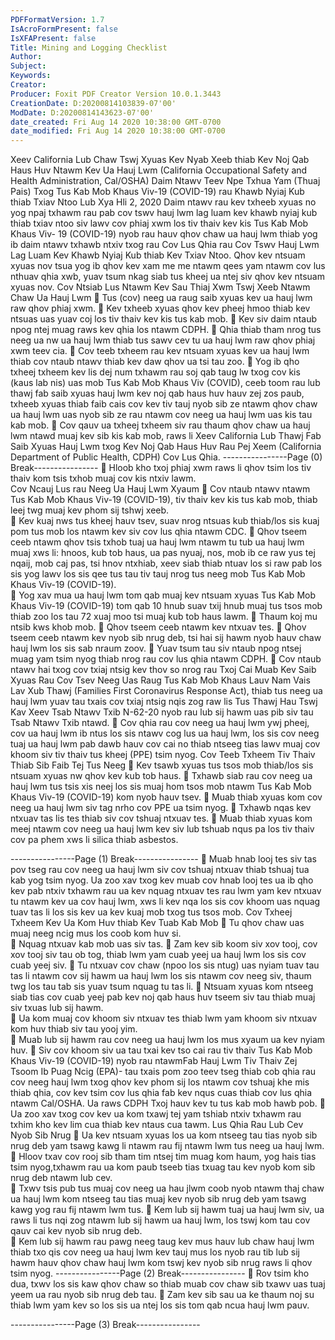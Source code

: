 ```yaml
---
PDFFormatVersion: 1.7
IsAcroFormPresent: false
IsXFAPresent: false
Title: Mining and Logging Checklist
Author: 
Subject: 
Keywords: 
Creator: 
Producer: Foxit PDF Creator Version 10.0.1.3443
CreationDate: D:20200814103839-07'00'
ModDate: D:20200814143623-07'00'
date_created: Fri Aug 14 2020 10:38:00 GMT-0700
date_modified: Fri Aug 14 2020 10:38:00 GMT-0700
---
```

Xeev California Lub Chaw Tswj Xyuas Kev Nyab Xeeb 
thiab Kev Noj Qab Haus Huv Ntawm Kev Ua Hauj Lwm 
(California Occupational Safety and Health 
Administration, Cal/OSHA) Daim Ntawv Teev Npe Txhua 
Yam (Thuaj Pais) Txog Tus Kab Mob Khaus Viv-19 
(COVID-19) 
rau Khawb Nyiaj Kub thiab Txiav Ntoo 
Lub Xya Hli 2, 2020 
Daim ntawv rau kev txheeb xyuas no yog npaj txhawm rau pab cov tswv hauj lwm lag luam kev 
khawb nyiaj kub thiab txiav ntoo siv lawv cov phiaj xwm los tiv thaiv kev kis Tus Kab Mob Khaus Viv-
19 (COVID-19) nyob rau hauv qhov chaw ua hauj lwm thiab yog ib daim ntawv txhawb ntxiv txog 
rau Cov Lus Qhia rau Cov Tswv Hauj Lwm Lag Luam Kev Khawb Nyiaj Kub thiab Kev Txiav Ntoo. 
Qhov kev ntsuam xyuas nov tsua yog ib qhov kev xam me me ntawm qees yam ntawm cov lus 
nthuav qhia xwb, yuav tsum nkag siab tus kheej ua ntej siv qhov kev ntsuam xyuas nov. 
Cov Ntsiab Lus Ntawm Kev Sau Thiaj Xwm Tswj 
Xeeb Ntawm Chaw Ua Hauj Lwm 
 Tus (cov) neeg ua raug saib xyuas kev ua hauj lwm raw qhov phiaj xwm. 
 Kev txheeb xyuas qhov kev pheej hmoo thiab kev ntsuas uas yuav coj los tiv thaiv 
kev kis tus kab mob. 
 Kev siv daim ntaub npog ntej muag raws kev qhia los ntawm CDPH. 
 Qhia thiab tham nrog tus neeg ua nw ua hauj lwm thiab tus sawv cev tu ua hauj 
lwm raw qhov phiaj xwm teev cia. 
 Cov teeb txheem rau kev ntsuam xyuas kev ua hauj lwm thiab cov ntaub ntawv 
thiab kev daw qhov ua tsi tau zoo. 
 Yog ib qho txheej txheem kev lis dej num txhawm rau soj qab taug lw txog cov kis 
(kaus lab nis) uas mob Tus Kab Mob Khaus Viv (COVID), ceeb toom rau lub thawj 
fab saib xyuas hauj lwm kev noj qab haus huv hauv zej zos paub, txheeb xyuas 
thiab faib cais cov kev tiv tauj nyob sib ze ntawm qhov chaw ua hauj lwm uas 
nyob sib ze rau ntawm cov neeg ua hauj lwm uas kis tau kab mob. 
 Cov qauv ua txheej txheem siv rau thaum qhov chaw ua hauj lwm ntawd muaj 
kev sib kis kab mob, raws li Xeev California Lub Thawj Fab Saib Xyuas Hauj Lwm 
txog Kev Noj Qab Haus Huv Rau Pej Xeem (California Department of Public 
Health, CDPH) Cov Lus Qhia. 
----------------Page (0) Break----------------
 Hloob kho txoj phiaj xwm raws li qhov tsim los tiv thaiv kom tsis txhob muaj cov kis ntxiv 
lawm.   
Cov Ncauj Lus rau Neeg Ua Hauj Lwm Xyaum 
 Cov ntaub ntawv ntawm Tus Kab Mob Khaus Viv-19 (COVID-19), tiv thaiv kev kis 
tus kab mob, thiab leej twg muaj kev phom sij tshwj xeeb.  
 Kev kuaj nws tus kheej hauv tsev, suav nrog ntsuas kub thiab/los sis kuaj pom tus 
mob los ntawm kev siv cov lus qhia ntawm CDC. 
 Qhov tseem ceeb ntawm qhov tsis txhob tuaj ua hauj lwm ntawm tu tub ua hauj 
lwm muaj xws li: hnoos, kub tob haus, ua pas nyuaj, nos, mob ib ce raw yus tej 
nqaij, mob caj pas, tsi hnov ntxhiab, xeev siab thiab ntuav los si raw pab los sis 
yog lawv los sis qee tus tau tiv tauj nrog tus neeg mob Tus Kab Mob Khaus Viv-19 
(COVID-19).  
 Yog xav mua ua hauj lwm tom qab muaj kev ntsuam xyuas Tus Kab Mob Khaus 
Viv-19 (COVID-19) tom qab 10 hnub suav txij hnub muaj tus tsos mob thiab zoo los 
tau 72 xuaj moo tsi muaj kub tob haus lawm. 
 Thaum koj mu ntsib kws khob mob. 
 Qhov tseem ceeb ntawm kev ntxuav tes. 
 Qhov tseem ceeb ntawm kev nyob sib nrug deb, tsi hai sij hawm nyob hauv 
chaw hauj lwm los sis sab nraum zoov. 
 Yuav tsum tau siv ntaub npog ntsej muag yam tsim nyog thiab nrog rau cov lus 
qhia ntawm CDPH. 
 Cov ntaub ntawv hai txog cov txiaj ntsig kev thov so nrog rau Txoj Cai Muab Kev 
Saib Xyuas Rau Cov Tsev Neeg Uas Raug Tus Kab Mob Khaus Lauv Nam Vais Lav 
Xub Thawj (Families First Coronavirus Response Act), thiab tus neeg ua hauj lwm 
yuav tau txais cov txiaj ntsig nqis zog raw lis Tus Thawj Hau Tswj Kav Xeev Tsab 
Ntawv Txib N-62-20 nyob rau lub sij hawm uas pib siv tau Tsab Ntawv Txib ntawd. 
 Cov qhia rau cov neeg ua hauj lwm ywj pheej, cov ua hauj lwm ib ntus los sis 
ntawv cog lus ua hauj lwm, los sis cov neeg tuaj ua hauj lwm pab dawb hauv cov 
cai no thiab ntseeg tias lawv muaj cov khoom siv tiv thaiv tus kheej (PPE) tsim 
nyog. 
Cov Teeb Txheem Tiv Thaiv Thiab Sib Faib Tej Tus 
Neeg 
 Kev tsawb xyuas tus tsos mob thiab/los sis ntsuam xyuas nw qhov kev kub tob 
haus. 
 Txhawb siab rau cov neeg ua hauj lwm tus tsis xis neej los sis muaj hom tsos mob 
ntawm Tus Kab Mob Khaus Viv-19 (COVID-19) kom nyob hauv tsev. 
 Muab thiab xyuas kom cov neeg ua hauj lwm siv tag nrho cov PPE ua tsim nyog. 
 Txhawb nqas kev ntxuav tas lis tes thiab siv cov tshuaj ntxuav tes. 
 Muab thiab xyuas kom meej ntawm cov neeg ua hauj lwm kev siv lub tshuab 
nqus pa los tiv thaiv cov pa phem xws li silica thiab asbestos. 
 
----------------Page (1) Break----------------
 Muab hnab looj tes siv tas pov tseg rau cov neeg ua hauj lwm siv cov tshuaj 
ntxuav thiab tshuaj tua kab yog tsim nyog. Ua zoo xav txog kev muab cov hnab 
looj tes ua ib qho kev pab ntxiv txhawm rau ua kev nquag ntxuav tes rau lwm 
yam kev ntxuav tu ntawm kev ua cov hauj lwm, xws li kev nqa los sis cov khoom 
uas nquag tuav tas li los sis kev ua kev kuaj mob txog tus tsos mob. 
Cov Txheej Txheem Kev Ua Kom Huv thiab Kev 
Tuab Kab Mob 
 Tu qhov chaw uas muaj neeg ncig mus los coob kom huv si.  
 Nquag ntxuav kab mob uas siv tas. 
 Zam kev sib koom siv xov tooj, cov xov tooj siv tau ob tog, thiab lwm yam cuab 
yeej ua hauj lwm los sis cov cuab yeej siv. 
 Tu ntxuav cov chaw (npoo los sis ntug) uas nyiam tuav tau tas li ntawm cov sij 
hawm ua hauj lwm los sis ntawm cov neeg siv, thaum twg los tau tab sis yuav 
tsum nquag tu tas li. 
 Ntsuam xyuas kom ntseeg siab tias cov cuab yeej pab kev noj qab haus huv 
tseem siv tau thiab muaj siv txuas lub sij hawm.  
 Ua kom muaj cov khoom siv ntxuav tes thiab lwm yam khoom siv ntxuav kom huv 
thiab siv tau yooj yim.  
 Muab lub sij hawm rau cov neeg ua hauj lwm los mus xyaum ua kev nyiam huv. 
 Siv cov khoom siv ua tau txai kev tso cai rau tiv thaiv Tus Kab Mob Khaus Viv-19 
(COVID-19) nyob rau ntawmFab Hauj Lwm Tiv Thaiv Zej Tsoom Ib Puag Ncig (EPA)-
tau txais pom zoo teev tseg thiab cob qhia rau cov neeg hauj lwm txog qhov kev 
phom sij los ntawm cov tshuaj khe mis thiab qhia, cov kev tsim cov lus qhia fab 
kev nqus cuas thiab cov lus qhia ntawm Cal/OSHA. Ua raws CDPH Txoj hauv kev 
tu tus kab mob hawb pob. 
 Ua zoo xav txog cov kev ua kom txawj tej yam tshiab ntxiv txhawm rau txhim kho 
kev lim cua thiab kev ntaus cua tawm. 
Lus Qhia Rau Lub Cev Nyob Sib Nrug 
 Ua kev ntsuam xyuas los ua kom ntseeg tau tias nyob sib nrug deb yam tsawg 
kawg li ntawm rau fij ntawm lwm tus neeg ua hauj lwm. 
 Hloov txav cov rooj sib tham tim ntsej tim muag kom haum, yog hais tias tsim 
nyog,txhawm rau ua kom paub tseeb tias txuag tau kev nyob kom sib nrug deb 
ntawm lub cev.  
 Txwv tsis pub tus muaj cov neeg ua hau jlwm coob nyob ntawm thaj chaw ua 
hauj lwm kom ntseeg tau tias muaj kev nyob sib nrug deb yam tsawg kawg yog 
rau fij ntawm lwm tus. 
 Kem lub sij hawm tuaj ua hauj lwm siv, ua raws li tus nqi zog ntawm lub sij hawm 
ua hauj lwm, los tswj kom tau cov qauv cai kev nyob sib nrug deb.  
 Kem lub sij hawm rau pawg neeg taug kev mus hauv lub chaw hauj lwm thiab 
txo qis cov neeg ua hauj lwm kev tauj mus los nyob rau tib lub sij hawm hauv 
qhov chaw hauj lwm kom tswj kev nyob sib nrug raws li qhov tsim nyog. 
----------------Page (2) Break----------------
 Rov tsim kho dua, txwv los sis kaw qhov chaw so thiab muab cov chaw sib txawv 
uas tuaj yeem ua rau nyob sib nrug deb tau. 
 Zam kev sib sau ua ke thaum noj su thiab lwm yam kev so los sis ua ntej los sis tom 
qab ncua hauj lwm pauv. 
 
----------------Page (3) Break----------------
